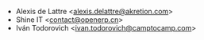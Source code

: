 - Alexis de Lattre \<<alexis.delattre@akretion.com>\>
- Shine IT \<<contact@openerp.cn>\>
- Iván Todorovich \<<ivan.todorovich@camptocamp.com>\>
